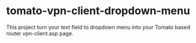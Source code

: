 # tomato-vpn-client-dropdown-menu
This project turn your text field to dropdown menu into your Tomato based router vpn-client.asp page.
